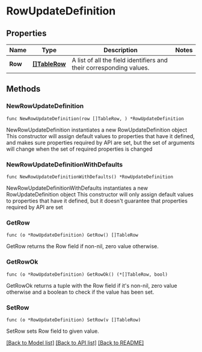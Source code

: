 # RowUpdateDefinition

## Properties

Name | Type | Description | Notes
------------ | ------------- | ------------- | -------------
**Row** | [**[]TableRow**](TableRow.md) | A list of all the field identifiers and their corresponding values. | 

## Methods

### NewRowUpdateDefinition

`func NewRowUpdateDefinition(row []TableRow, ) *RowUpdateDefinition`

NewRowUpdateDefinition instantiates a new RowUpdateDefinition object
This constructor will assign default values to properties that have it defined,
and makes sure properties required by API are set, but the set of arguments
will change when the set of required properties is changed

### NewRowUpdateDefinitionWithDefaults

`func NewRowUpdateDefinitionWithDefaults() *RowUpdateDefinition`

NewRowUpdateDefinitionWithDefaults instantiates a new RowUpdateDefinition object
This constructor will only assign default values to properties that have it defined,
but it doesn't guarantee that properties required by API are set

### GetRow

`func (o *RowUpdateDefinition) GetRow() []TableRow`

GetRow returns the Row field if non-nil, zero value otherwise.

### GetRowOk

`func (o *RowUpdateDefinition) GetRowOk() (*[]TableRow, bool)`

GetRowOk returns a tuple with the Row field if it's non-nil, zero value otherwise
and a boolean to check if the value has been set.

### SetRow

`func (o *RowUpdateDefinition) SetRow(v []TableRow)`

SetRow sets Row field to given value.



[[Back to Model list]](../README.md#documentation-for-models) [[Back to API list]](../README.md#documentation-for-api-endpoints) [[Back to README]](../README.md)


